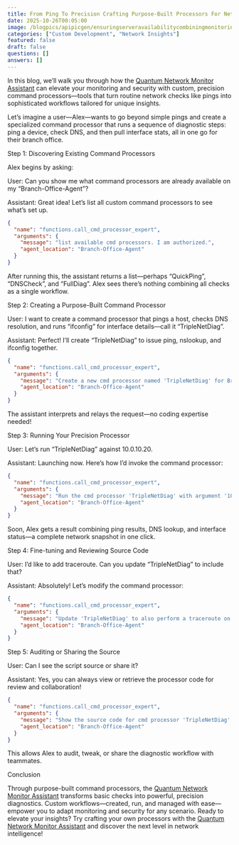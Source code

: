 ```yaml
---
title: From Ping To Precision Crafting Purpose-Built Processors For Network Insights
date: 2025-10-26T00:05:00
image: /blogpics/apipicgen/ensuringserveravailabilitycombiningmonitoringanddiagnostics-TLSCN2KGDO.jpg
categories: ["Custom Development", "Network Insights"]
featured: false
draft: false
questions: []
answers: []
---
```

In this blog, we’ll walk you through how the [Quantum Network Monitor Assistant](https://readyforquantum.com/?assistant=open) can elevate your monitoring and security with custom, precision command processors—tools that turn routine network checks like pings into sophisticated workflows tailored for unique insights.

Let’s imagine a user—Alex—wants to go beyond simple pings and create a specialized command processor that runs a sequence of diagnostic steps: ping a device, check DNS, and then pull interface stats, all in one go for their branch office.

Step 1: Discovering Existing Command Processors

Alex begins by asking:

User: Can you show me what command processors are already available on my “Branch-Office-Agent”?

Assistant: Great idea! Let’s list all custom command processors to see what’s set up.

```json
{
  "name": "functions.call_cmd_processor_expert",
  "arguments": {
    "message": "list available cmd processors. I am authorized.",
    "agent_location": "Branch-Office-Agent"
  }
}
```

After running this, the assistant returns a list—perhaps “QuickPing”, “DNSCheck”, and “FullDiag”. Alex sees there’s nothing combining all checks as a single workflow.

Step 2: Creating a Purpose-Built Command Processor

User: I want to create a command processor that pings a host, checks DNS resolution, and runs “ifconfig” for interface details—call it “TripleNetDiag”.

Assistant: Perfect! I’ll create “TripleNetDiag” to issue ping, nslookup, and ifconfig together.

```json
{
  "name": "functions.call_cmd_processor_expert",
  "arguments": {
    "message": "Create a new cmd processor named 'TripleNetDiag' for Branch-Office-Agent. It should: 1) ping the input host, 2) run nslookup on the host, 3) execute 'ifconfig'. Confirm that I am authorized.",
    "agent_location": "Branch-Office-Agent"
  }
}
```

The assistant interprets and relays the request—no coding expertise needed!

Step 3: Running Your Precision Processor

User: Let’s run “TripleNetDiag” against 10.0.10.20.

Assistant: Launching now. Here’s how I’d invoke the command processor:

```json
{
  "name": "functions.call_cmd_processor_expert",
  "arguments": {
    "message": "Run the cmd processor 'TripleNetDiag' with argument '10.0.10.20'. I am authorized.",
    "agent_location": "Branch-Office-Agent"
  }
}
```

Soon, Alex gets a result combining ping results, DNS lookup, and interface status—a complete network snapshot in one click.

Step 4: Fine-tuning and Reviewing Source Code

User: I’d like to add traceroute. Can you update “TripleNetDiag” to include that?

Assistant: Absolutely! Let’s modify the command processor:

```json
{
  "name": "functions.call_cmd_processor_expert",
  "arguments": {
    "message": "Update 'TripleNetDiag' to also perform a traceroute on the input host after the previous steps. Confirm that I am authorized.",
    "agent_location": "Branch-Office-Agent"
  }
}
```

Step 5: Auditing or Sharing the Source

User: Can I see the script source or share it?

Assistant: Yes, you can always view or retrieve the processor code for review and collaboration!

```json
{
  "name": "functions.call_cmd_processor_expert",
  "arguments": {
    "message": "Show the source code for cmd processor 'TripleNetDiag'. I am authorized.",
    "agent_location": "Branch-Office-Agent"
  }
}
```

This allows Alex to audit, tweak, or share the diagnostic workflow with teammates.

Conclusion

Through purpose-built command processors, the [Quantum Network Monitor Assistant](https://readyforquantum.com/?assistant=open) transforms basic checks into powerful, precision diagnostics. Custom workflows—created, run, and managed with ease—empower you to adapt monitoring and security for any scenario. Ready to elevate your insights? Try crafting your own processors with the [Quantum Network Monitor Assistant](https://readyforquantum.com/?assistant=open) and discover the next level in network intelligence!